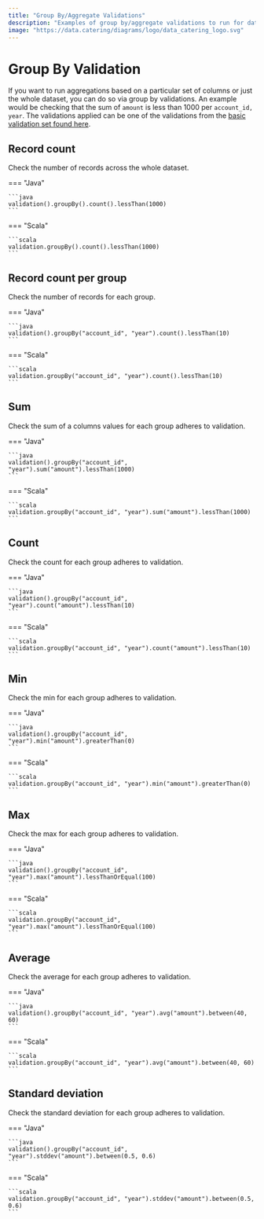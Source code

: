 ```yaml
---
title: "Group By/Aggregate Validations"
description: "Examples of group by/aggregate validations to run for data in files, databases, HTTP APIs or messaging systems via Data Catering."
image: "https://data.catering/diagrams/logo/data_catering_logo.svg"
---
```


# Group By Validation

If you want to run aggregations based on a particular set of columns or just the whole dataset, you can do so via group
by validations. An example would be checking that the sum of `amount` is less than 1000 per `account_id, year`. The
validations applied can be one of the validations from the [basic validation set found here](basic-validation.md).

## Record count

Check the number of records across the whole dataset.

=== "Java"

    ```java
    validation().groupBy().count().lessThan(1000)
    ```

=== "Scala"

    ```scala
    validation.groupBy().count().lessThan(1000)
    ```

## Record count per group

Check the number of records for each group.

=== "Java"

    ```java
    validation().groupBy("account_id", "year").count().lessThan(10)
    ```

=== "Scala"

    ```scala
    validation.groupBy("account_id", "year").count().lessThan(10)
    ```

## Sum

Check the sum of a columns values for each group adheres to validation.

=== "Java"

    ```java
    validation().groupBy("account_id", "year").sum("amount").lessThan(1000)
    ```

=== "Scala"

    ```scala
    validation.groupBy("account_id", "year").sum("amount").lessThan(1000)
    ```

## Count

Check the count for each group adheres to validation.

=== "Java"

    ```java
    validation().groupBy("account_id", "year").count("amount").lessThan(10)
    ```

=== "Scala"

    ```scala
    validation.groupBy("account_id", "year").count("amount").lessThan(10)
    ```

## Min

Check the min for each group adheres to validation.

=== "Java"

    ```java
    validation().groupBy("account_id", "year").min("amount").greaterThan(0)
    ```

=== "Scala"

    ```scala
    validation.groupBy("account_id", "year").min("amount").greaterThan(0)
    ```

## Max

Check the max for each group adheres to validation.

=== "Java"

    ```java
    validation().groupBy("account_id", "year").max("amount").lessThanOrEqual(100)
    ```

=== "Scala"

    ```scala
    validation.groupBy("account_id", "year").max("amount").lessThanOrEqual(100)
    ```

## Average

Check the average for each group adheres to validation.

=== "Java"

    ```java
    validation().groupBy("account_id", "year").avg("amount").between(40, 60)
    ```

=== "Scala"

    ```scala
    validation.groupBy("account_id", "year").avg("amount").between(40, 60)
    ```

## Standard deviation

Check the standard deviation for each group adheres to validation.

=== "Java"

    ```java
    validation().groupBy("account_id", "year").stddev("amount").between(0.5, 0.6)
    ```

=== "Scala"

    ```scala
    validation.groupBy("account_id", "year").stddev("amount").between(0.5, 0.6)
    ```
